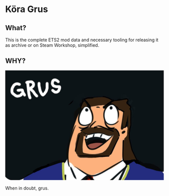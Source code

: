 # Köra Grus #

## What? ##

This is the complete ETS2 mod data and necessary tooling for releasing it as archive or on Steam Workshop, simplified.

## WHY? ##

![Grus](./resources/grus.jpg)

When in doubt, grus.